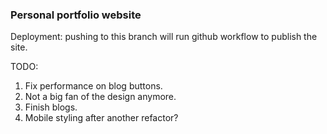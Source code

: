 
### Personal portfolio website

Deployment: pushing to this branch will run github workflow to publish the site.

TODO:
1. Fix performance on blog buttons.
2. Not a big fan of the design anymore.
3. Finish blogs. 
4. Mobile styling after another refactor?
